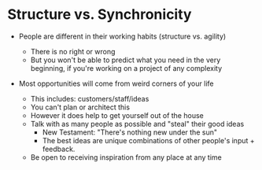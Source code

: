 # Structure vs. Synchronicity

* People are different in their working habits (structure vs. agility)
  * There is no right or wrong
  * But you won't be able to predict what you need in the very beginning, if you're working on a project of any complexity
  
* Most opportunities will come from weird corners of your life
  * This includes: customers/staff/ideas
  * You can't plan or architect this
  * However it does help to get yourself out of the house
  * Talk with as many people as possible and "steal" their good ideas
    * New Testament: "There's nothing new under the sun"
    * The best ideas are unique combinations of other people's input + feedback.
  * Be open to receiving inspiration from any place at any time
  
  
